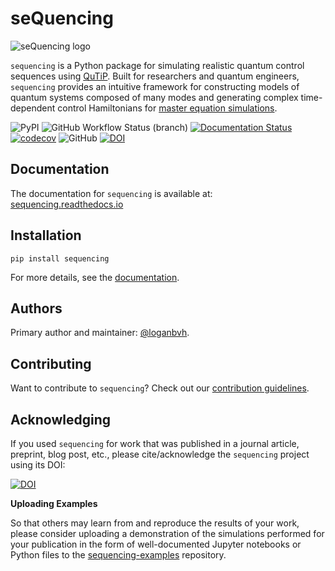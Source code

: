 # seQuencing

![seQuencing logo](docs/source/images/sequencing-logo.svg)

``sequencing`` is a Python package for simulating realistic quantum control sequences using [QuTiP](http://qutip.org/docs/latest/index.html). Built for researchers and quantum engineers, ``sequencing`` provides an intuitive framework for constructing models of quantum systems
composed of many modes and generating complex time-dependent control Hamiltonians
for [master equation simulations](http://qutip.org/docs/latest/guide/dynamics/dynamics-master.html).

![PyPI](https://img.shields.io/pypi/v/sequencing) ![GitHub Workflow Status (branch)](https://img.shields.io/github/workflow/status/sequencing-dev/sequencing/lint-and-test/main) [![Documentation Status](https://readthedocs.org/projects/sequencing/badge/?version=latest)](https://sequencing.readthedocs.io/en/latest/?badge=latest) [![codecov](https://codecov.io/gh/sequencing-dev/sequencing/branch/main/graph/badge.svg?token=LLABAKBJ0C)](https://codecov.io/gh/sequencing-dev/sequencing) ![GitHub](https://img.shields.io/github/license/sequencing-dev/sequencing) [![DOI](https://zenodo.org/badge/334427937.svg)](https://zenodo.org/badge/latestdoi/334427937)

## Documentation

The documentation for `sequencing` is available at:
[sequencing.readthedocs.io](https://sequencing.readthedocs.io/)

## Installation

```
pip install sequencing
```

For more details, see the [documentation](https://sequencing.readthedocs.io/en/latest/installation.html).

## Authors

Primary author and maintainer: [@loganbvh](https://github.com/loganbvh/).

## Contributing

Want to contribute to `sequencing`? Check out our [contribution guidelines](CONTRIBUTING.md).

## Acknowledging

If you used `sequencing` for work that was published in a journal article, preprint, blog post, etc., please cite/acknowledge the `sequencing` project using its DOI:

[![DOI](https://zenodo.org/badge/334427937.svg)](https://zenodo.org/badge/latestdoi/334427937)

**Uploading Examples**

So that others may learn from and reproduce the results of your work, please consider uploading a demonstration of the simulations performed for your publication in the form of well-documented Jupyter notebooks or Python files to the [sequencing-examples](https://github.com/sequencing-dev/sequencing-examples) repository.
